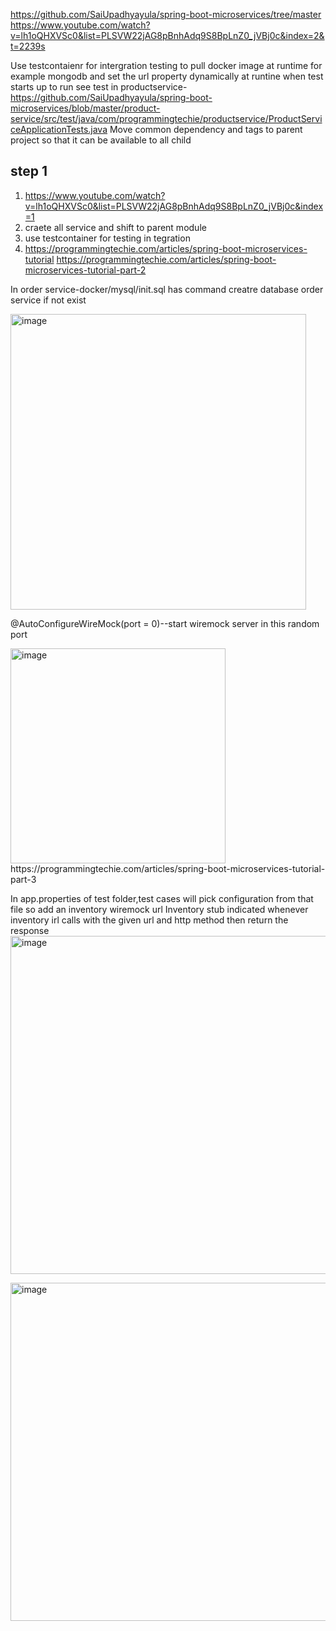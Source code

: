 https://github.com/SaiUpadhyayula/spring-boot-microservices/tree/master
https://www.youtube.com/watch?v=lh1oQHXVSc0&list=PLSVW22jAG8pBnhAdq9S8BpLnZ0_jVBj0c&index=2&t=2239s

Use testcontaienr for intergration testing to pull docker image at runtime for example mongodb and set the url property dynamically at runtine when test starts up to run
see test in productservice-https://github.com/SaiUpadhyayula/spring-boot-microservices/blob/master/product-service/src/test/java/com/programmingtechie/productservice/ProductServiceApplicationTests.java
Move common dependency and tags to parent project so that it can be available to all child

## step 1
1) https://www.youtube.com/watch?v=lh1oQHXVSc0&list=PLSVW22jAG8pBnhAdq9S8BpLnZ0_jVBj0c&index=1
2) craete all service and shift to parent module
3) use testcontainer for testing in tegration
4) https://programmingtechie.com/articles/spring-boot-microservices-tutorial
https://programmingtechie.com/articles/spring-boot-microservices-tutorial-part-2

In order service-docker/mysql/init.sql has command creatre database order service if not exist

<img width="473" alt="image" src="https://github.com/user-attachments/assets/bcbaf719-c735-4010-9533-94b3ab9385ab" />

@AutoConfigureWireMock(port = 0)--start wiremock server in this random port 

<img width="344" alt="image" src="https://github.com/user-attachments/assets/3c1be614-9bee-475c-b60c-cd1b4e15f1d6" />
https://programmingtechie.com/articles/spring-boot-microservices-tutorial-part-3

In app.properties of test folder,test cases will pick configuration from that file so add an inventory wiremock url
Inventory stub indicated whenever inventory irl calls with the given url and http method then return the response
<img width="541" alt="image" src="https://github.com/user-attachments/assets/b20d1bcd-6b2b-42e3-b6c2-a64a49492236" />

<img width="541" alt="image" src="https://github.com/user-attachments/assets/be7d2a51-1982-4d3a-942c-86684afe6cb7" />




